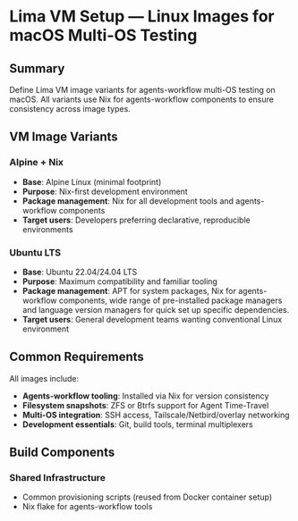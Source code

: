 # Lima VM Setup — Linux Images for macOS Multi-OS Testing

## Summary

Define Lima VM image variants for agents-workflow multi-OS testing on macOS. All variants use Nix for agents-workflow components to ensure consistency across image types.

## VM Image Variants

### Alpine + Nix

- **Base**: Alpine Linux (minimal footprint)
- **Purpose**: Nix-first development environment
- **Package management**: Nix for all development tools and agents-workflow components
- **Target users**: Developers preferring declarative, reproducible environments

### Ubuntu LTS

- **Base**: Ubuntu 22.04/24.04 LTS
- **Purpose**: Maximum compatibility and familiar tooling
- **Package management**: APT for system packages, Nix for agents-workflow components, wide range of pre-installed package managers and language version managers for quick set up specific dependencies.
- **Target users**: General development teams wanting conventional Linux environment

## Common Requirements

All images include:

- **Agents-workflow tooling**: Installed via Nix for version consistency
- **Filesystem snapshots**: ZFS or Btrfs support for Agent Time-Travel
- **Multi-OS integration**: SSH access, Tailscale/Netbird/overlay networking
- **Development essentials**: Git, build tools, terminal multiplexers

## Build Components

### Shared Infrastructure

- Common provisioning scripts (reused from Docker container setup)
- Nix flake for agents-workflow tools
